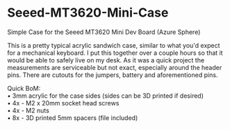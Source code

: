# Seeed-MT3620-Mini-Case

Simple Case for the Seeed MT3620 Mini Dev Board (Azure Sphere)

This is a pretty typical acrylic sandwich case, similar to what you'd expect for a mechanical keyboard. I put this together over a couple hours so that it would be able to safely live on my desk. As it was a quick project the measurements are serviceable but not exact, especially around the header pins. There are cutouts for the jumpers, battery and aforementioned pins.

Quick BoM:<br/>
   • 3mm acrylic for the case sides (sides can be 3D printed if desired)<br/>
   • 4x - M2 x 20mm socket head screws<br/>
   • 4x - M2 nuts<br/>
   • 8x - 3D printed 5mm spacers (file included)<br/>
   

   
